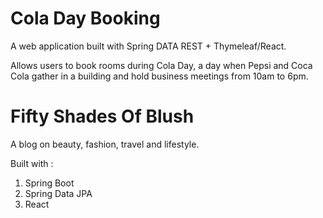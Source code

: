 # Cola Day Booking 

A web application built with Spring DATA REST + Thymeleaf/React.

Allows users to book rooms during Cola Day, a day when Pepsi and Coca Cola gather in a building and hold business meetings from 10am to 6pm.


# Fifty Shades Of Blush

A blog on beauty, fashion, travel and lifestyle.

Built with :
  1. Spring Boot
  1. Spring Data JPA
  1. React
